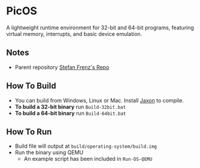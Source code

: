 # PicOS
A lightweight runtime environment for 32-bit and 64-bit programs, featuring virtual memory, interrupts, and basic device emulation.

## Notes
+ Parent repository [Stefan Frenz's Repo](https://fam-frenz.de/stefan/picos.html)

## How To Build
+ You can build from Windows, Linux or Mac. Install [Jaxon](https://konloch.com/Jaxon) to compile.
+ **To build a 32-bit binary** run `Build-32bit.bat`
+ **To build a 64-bit binary** run `Build-64bit.bat`

## How To Run
+ Build file will output at `build/operating-system/build.img`
+ Run the binary using QEMU
	+ An example script has been included in `Run-OS-QEMU`